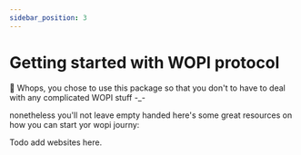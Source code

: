 ```yaml
---
sidebar_position: 3
---
```


# Getting started with WOPI protocol

🤭 Whops, you chose to use this package so that you don't to have to deal with any complicated WOPI stuff -_-

nonetheless you'll not leave empty handed here's some great resources on how you can start yor wopi journy:

Todo add websites here.
